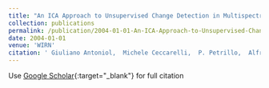 ```yaml
---
title: "An ICA Approach to Unsupervised Change Detection in Multispectral Images"
collection: publications
permalink: /publication/2004-01-01-An-ICA-Approach-to-Unsupervised-Change-Detection-in-Multispectral-Images
date: 2004-01-01
venue: 'WIRN'
citation: ' Giuliano Antoniol,  Michele Ceccarelli,  P. Petrillo,  Alfredo Petrosino, &quot;An ICA Approach to Unsupervised Change Detection in Multispectral Images.&quot; WIRN, 2004.'
---
```

Use [Google Scholar](https://scholar.google.com/scholar?q=An+ICA+Approach+to+Unsupervised+Change+Detection+in+Multispectral+Images){:target="_blank"} for full citation